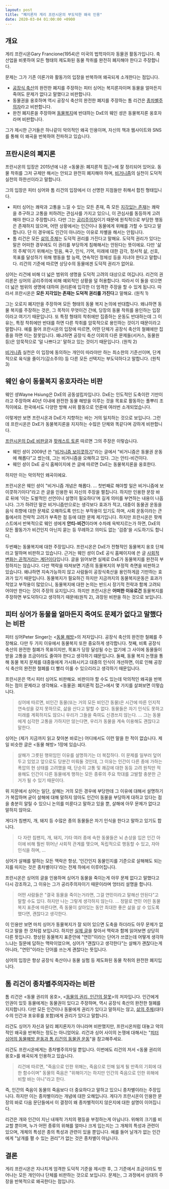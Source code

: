 ```yaml
---
layout: post
title: "폐지론자 게리 프란시온의 부도덕한 왜곡 인용"
date: 2020-03-04 01:00:00 +0900
---
```

## 개요

게리 프란시온Gary Francione(1954)은 미국의 법학자이자 동물권 활동가입니다. 축산업을 비롯하여 모든 형태의 제도화된 동물 착취를 완전히 폐지해야 한다고 주장합니다.

문제는 그가 기존 이론가와 활동가의 입장을 반복하여 왜곡되게 소개한다는 점입니다.

* [공장식 축산](/terms/factory-farming.html)의 완전한 폐지를 주장하는 피터 싱어는 복지론자이며 동물을 얼마든지 죽여도 문제가 없다고 말했다고 비판합니다.
* 동물권을 옹호하며 역시 공장식 축산의 완전한 폐지를 주장하는 톰 리건은 [종차별주의자](/terms/speciesism.html)라고 비판합니다.
* 완전 폐지론을 주장하며 [동물복지](/terms/animal-welfare.html)에 반대하는 DxE의 웨인 셩은 동물복지론 옹호자라며 비판합니다.

그가 제시한 근거들은 하나같이 악의적인 왜곡 인용이며, 자신의 책과 웹사이트와 SNS를 통해 이 왜곡을 반복하여 전파하고 있습니다.

## 프란시온의 폐지론

프란시온의 입장은 2015년에 나온 \<동물권: 폐지론적 접근\>에 잘 정리되어 있어요. 동물 착취를 그저 규제만 해서는 안되고 완전히 폐지해야 하며, [비거니즘](/terms/veganism.html)의 실천이 도덕적 실천의 하한선이라고 말합니다.

그의 입장은 피터 싱어와 톰 리건의 입장에서 더 선명한 지점들만 취해서 합친 형태입니다.

* 피터 싱어는 쾌락과 고통을 느낄 수 있는 모든 존재, 즉 모든 [지각있는 존재](/terms/sentient-being.html)는 쾌락을 추구하고 고통을 피하려는 관심사를 가지고 있으니, 이 관심사를 동등하게 고려해야 한다고 주장합니다. 다만 그는 [공리주의자](/terms/utilitarianism.html)이기 때문에 원칙적으로 부당한 행동은 존재하지 않으며, 어떤 상황에서는 인간이나 동물에게 위해를 가할 수 있다고 말합니다. 단 이 경우에도 인간이 아니라는 이유로 차별을 해서는 안됩니다.
* 톰 리건은 모든 [삶의 주체](/terms/subject-of-life.html)는 도덕적 권리를 가진다고 말해요. 도덕적 권리가 있다는 말은 어떠한 경우에도 이 권리를 부당하게 침해해서는 안된다는 뜻이에요. 다만 '삶의 주체'이기 위해서는 믿음, 욕구, 인식, 기억, 미래에 대한 감각, 정서적 삶, 선호, 목표를 달성하기 위해 행동을 할 능력, 연속적인 정체성 등을 지녀야 한다고 말합니다. 리건의 기준에 따르면 상당수의 동물에겐 도덕적 권리가 없어요.

싱어는 리건에 비해 더 넓은 범위의 생명을 도덕적 고려의 대상으로 여깁니다. 리건의 권리론은 싱어의 공리주의에 비해 예외적인 상황을 덜 허용합니다. 따라서 이 둘을 섞으면 더 넓은 범위의 생명에 대하여 권리론에 입각한 더 엄격한 주장을 할 수 있게 됩니다. 따라서 프란시온은 **모든 지각있는 존재는 도덕적 권리를 가진다**고 말해요. (원칙 1)

그는 오로지 폐지만을 주장하며 모든 형태의 동물 복지 논의에 반대합니다. 왜냐하면 동물 복지를 주장하는 것은, 그 목적이 무엇이건 간에, 당장의 동물 착취를 용인하는 입장이라고 여기기 때문입니다. 또 특정 형태의 착취에만 집중하는 운동도 반대하는데 그 이유는, 특정 착취에만 반대를 하면 다른 착취를 암묵적으로 용인하는 것이기 때문이라고 말합니다. 예를 들어 프란시온의 입장에 따르면, 어떤 단체가 공장식 축산의 철폐에만 집중을 하면 이는 잘못입니다. 왜냐하면 공장식 축산 이외의 다른 문제들(서커스, 동물원 등)은 암묵적으로 '덜 나쁘다고' 말하고 있는 것이기 때문입니다. (원칙 2)

[비거니즘](/terms/veganism.html) 실천은 이 입장에 동의하는 개인이 따라야만 하는 최소한의 기준선이며, 단계적으로 육식을 줄이기(감소주의) 등 다른 모든 선택지는 부도덕하다고 말합니다. (원칙 3)

## 웨인 슝이 동물복지 옹호자라는 비판

웨인 셩Wayne Hsiung은 DxE의 공동설립자입니다. DxE는 인도적인 도축이란 기만이라고 주장하며 40년 이내에 완전한 동물 해방을 이루는 것을 목표로 활동하는 풀뿌리 조직이에요. 한국에서도 다양한 방해 시위 활동으로 언론에 여러번 소개되었습니다.

이렇게만 보면 프란시온과 DxE가 지향하는 바는 거의 일치하는 것으로 보입니다. 그런데 프란시온은 DxE가 동물복지론을 지지하는 수많은 단체와 똑같다며 강하게 비판합니다.

[프란시온의 DxE 비판글](https://www.abolitionistapproach.com/direct-action-everywhere-dxe-vegan-advocacy-is-harmful-to-the-animal-rights-movement/)과 [팟캐스트 토론](https://www.goveganradio.com/26-july-2015/) 따르면 그의 주장은 이렇습니다.

* 웨인 셩이 2009년 쓴 "[비거니즘 보이콧하기](http://www.images.pythagoreancrank.com/boycott_veganism.pdf)"라는 글에서 "비거니즘은 동물권 운동에 해롭다"고 썼는데, 그는 비거니즘을 오해하고 있다. 그는 안티-비건이다.
* 웨인 셩이 DxE 공식 홈페이지에 쓴 글에 따르면 DxE는 동물복지론을 옹호한다.

하지만 이는 악의적인 왜곡이에요.

프란시온은 웨인 셩이 "비거니즘 개념은 해롭다. ... 첫번째로 해야할 일은 비거니즘에 보이콧하기이다"라고 쓴 글을 인용한 뒤 자신의 주장을 펼칩니다. 하지만 인용한 문장 바로 뒤에 '이는 도발적인 선언이니 설명이 필요하다'며 길게 의미를 부연하는 내용이 나옵니다. 그가 하려던 말은 비거니즘만으로는 생각보다 효과가 적고, 대중이 동물권 운동을 음식 취향에 대한 문제로 오해하도록 만드는 부작용이 있기도 하며, 사회 운동이라는 큰 틀에서의 전략적 고려가 부족한 점 등에 대한 문제 제기입니다. 하지만 프란시온은 팟캐스트에서 반복적으로 웨인 셩에게 **안티-비건**이라며 수차례 윽박지르는가 하면, DxE의 모든 활동가가 비건인지 아닌지 묻는 등 무례하고 의미도 없는 '검증'을 시도하기도 합니다.

두번째는 동물복지에 대한 주장입니다. 프란시온은 DxE가 전형적인 동물복지 옹호 단체라고 말하며 비판하고 있습니다.
근거는 웨인 셩이 DxE 공식 홈페이지에 쓴 글 [사회적 변화는 끈적거리는 계단이다](https://www.directactioneverywhere.com/theliberationist/2014/3/4/uhxey48r3fix08ghbjmnl37i8phmzp)입니다. 글을 읽어보면 실제로 DxE가 동물복지를 완전히 부정하지는 않습니다. 다만 맥락을 따져보면 기존의 동물복지의 부정적 측면을 비판하고 있습니다. 왜냐하면 지속가능하지 않고 사람들이 공장식축산을 용인하게끔 기만하는 효과가 있기 때문입니다. 동물복지가 필요하긴 하지만 지금까지의 동물복지운동은 효과가 적었고 부작용이 많았으니, 동물복지에 대한 논의는 반드시 장기적 전략과 함께 고려되어야만 한다는 것이 주장의 요지입니다. 하지만 프란시온은 **어떠한 이유로건** 동물복지를 주장하면 부도덕하다고 생각하기 때문에(원칙 2), 과장된 비판을 하는 것으로 보입니다.

## 피터 싱어가 동물을 얼마든지 죽여도 문제가 없다고 말했다는 비판

피터 싱어Peter Singer는 \<[동물 해방](/2019/07/28/animal-liberation.html)\>의 저자입니다. 공장식 축산의 완전한 철폐를 주장해요. 다만 두 가지 이유에서 동물복지 또한 중요하게 생각합니다. 첫째, 비록 공장식 축산의 완전한 철폐가 목표이지만, 목표가 당장 달성될 수는 없기에 그 사이에 동물들이 받을 고통을 조금이라도 줄여야 한다고 생각하기 떄문입니다. 둘째, 동물 복지 논쟁을 통해 동물 복지 문제를 대중들에게 가시화시키고 대중의 인식이 개선하면, 이로 인해 공장식 축산의 완전한 철폐를 더 빨리 이룰 수 있으리라고 생각하기 때문입니다.

프란시온은 역시 피터 싱어도 비판해요. 비판이야 할 수도 있는데 악의적인 왜곡을 반복하는 점이 문제라고 생각해요. \<동물권: 폐지론적 접근\>에서 몇 가지를 살펴보면 이렇습니다.

> 싱어에 따르면, 비인간 동물(또는 거의 모든 비인간 동물)은 시간에 따른 인지적 연속성을 갖지 못하므로, 삶을 산다고 말할 수 없다. 동물들은 자기 인식도 못하고 미래를 계획하지도 않으니 우리가 그들을 죽여도 신경쓰지 않는다. ... 그는 동물에게 심각한 고통을 가하지만 않는다면, 우리가 동물을 계속 이용해도 괜찮다고 말한다.

싱어는 (제가 지금까지 읽고 찾아본 바로는) 어디에서도 이런 말을 한 적이 없습니다. 제일 비슷한 글은 \<동물 해방\> 1장에 있습니다.

> 살해가 그릇된 행위임인 이유를 설명하기는 더 복잡하다. 이 문제를 일부러 덮어두고 있었고 앞으로도 당분간 미뤄둘 것인데, 그 이유는 인간이 다른 종에 가하는 폭압의 현 상태를 고려했을 때, 단순히 고통 및 쾌감에 대한 동등 고려 원칙만 적용해도 인간이 다른 동물에게 행하는 모든 종류의 주요 학대를 고발할 충분한 근거가 될 수 있기 때문이다.

위 지문에서 싱어는 일단, 살해는 거의 모든 경우에 부당한데 그 이유에 대해서 설명하기가 복잡하며 굳이 살해에 대해 말하지 않아도 인간이 동물을 부당하게 대하고 있다는 점을 충분히 알릴 수 있으니 논의를 미룬다고 말하고 있을 뿐, 살해에 아무 문제가 없다고 말하지 않아요.

게다가 침팬지, 개, 돼지 등 수많은 종의 동물들은 자기 인식을 한다고 말하고 있기도 합니다.

> 다 자란 침팬지, 개, 돼지, 기타 여러 종에 속한 동물들은 뇌 손상을 입은 인간 아이에 비해 훨씬 뛰어난 사회적 관계를 맺으며, 독립적으로 행동할 수 있고, 자아 인식을 하며, ...

싱어가 살해를 말하는 모든 맥락은 항상, '인간인지 동물인지를 기준으로 살해해도 되는지를 따지는 것은 종차별이다'라는 전제 하에서 이루어집니다.

프란시온은 싱어의 글을 인용하며 싱어가 동물을 죽이는게 아무 문제 없다고 말했다고 다시 강조하고, 그 이유는 그가 공리주의자이기 때문이라며 엉터리 설명을 합니다.

> 어떤 사람들은 "결국 동물을 죽이는거라면, 그걸 연민이라고 말해선 안된다"고 말할 수도 있다. 하지만 나는 그렇게 생각하지 않는다. ... 정말로 연민 어린 동물복지 표준에 따른다면, 즉 동물이 살아있는 동안 최대한 좋은 삶을 살 수 있도록 했다면, 괜찮다고 생각한다.

이 인용만 보면 마치 싱어가 동물복지가 잘 되어 있으면 도축을 하더라도 아무 문제가 없다고 말을 한 것처럼 보입니다. 하지만 [실제 글](http://www.satyamag.com/oct06/singer.html)을 찾아서 맥락과 함께 읽어보면 상당히 다른 뜻입니다. 향상된 동물복지 표준안에 "연민"이라는 단어가 쓰였는데 어떻게 생각하느냐는 질문에 답하는 맥락이었으며, 싱어가 "괜찮다고 생각한다"는 살해가 괜찮다는게 아니라, "연민"이라는 단어를 쓰는게 괜찮다는 뜻입니다.

싱어의 입장은 항상 공장식 축산이나 동물 실험 등 제도화된 동물 착취의 완전한 폐지입니다.

## 톰 리건이 종차별주의자라는 비판

톰 리건은 \<동물 권리의 옹호\>, \<[동물의 권리, 인간의 잘못](/2019/08/01/animal-rights-human-wrongs.html)\>의 저자입니다. 인간에게 인권이 있듯 동물에게는 동물권이 있다고 주장하며, 역시 공장식 축산의 완전한 철폐를 지지합니다. 다만 모든 인간이나 동물에게 권리가 있다고 말하지는 않고, [삶의 주체](/terms/subject-of-life.html)(대다수의 인간과 포유류를 포함)에게 권리가 있다고 말합니다.

리건도 싱어가 자신과 달리 폐지론자가 아니라며 비판했지만, 프란시온처럼 대놓고 악의적인 왜곡을 반복하는 정도는 아니었어요. 리건과 싱어 사이의 논쟁에 대해서는 "[피터 싱어의 동물해방 운동과 톰 리건의 동물권 운동](/2019/07/25/singer-vs-regan.html)"을 참고해주세요.

리건도 프란시온에게는 종차별주의자일 뿐입니다. 이번에도 리건의 저서 \<동물 권리의 옹호\>를 왜곡되게 인용하고 있습니다.

> 리건에 따르면, "죽음으로 인한 위해는, 죽음으로 인해 잃게 될 만족의 기회에 대한 함수이며" 동물의 죽음은 "위해이기는 하지만 인간의 죽음으로 인한 위해에 비할 바는 아니"라고 한다.

즉, 인간의 죽음이 동물의 죽음보다 더 중요하다고 말하고 있으니 종차별이라는 주장입니다. 하지만 이는 종차별이라는 개념에 대한 오해입니다. 게다가 프란시온이 인용한 문장의 바로 다음 문단들에서 이 결정이 왜 종차별적이지 않은지에 대한 설명이 이어집니다.

리건은 개와 인간이 지닌 내재적 가치의 평등을 부정하는게 아닙니다. 위해의 크기를 비교할 뿐이며, 누가 어떤 종류의 위해를 얼마나 크게 입는지는 그 개체의 특성과 관련이 있으며, 개체의 특성은 종의 특성과 관련이 있을 뿐입니다. 예를 들어 날개가 없는 인간에게 "날개를 펼 수 있는 권리"가 없는 것은 종차별이 아닙니다.

## 결론

게리 프란시온은 지나치게 엄격한 도덕적 기준을 제시한 후, 그 기준에서 조금이라도 벗어나는 모든 개인이나 단체를 비판하는 것으로 보입니다. 문제는, 그 과정에서 상대의 주장을 반복적으로 왜곡한다는 점입니다.
